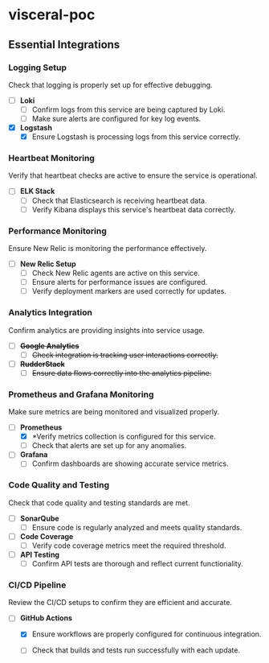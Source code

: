 # visceral-poc

## Essential Integrations

### Logging Setup

Check that logging is properly set up for effective debugging.

- [ ] **Loki**
  - [ ] Confirm logs from this service are being captured by Loki.
  - [ ] Make sure alerts are configured for key log events.
- [x] **Logstash**
  - [x] Ensure Logstash is processing logs from this service correctly.

### Heartbeat Monitoring

Verify that heartbeat checks are active to ensure the service is operational.

- [ ] **ELK Stack**
  - [ ] Check that Elasticsearch is receiving heartbeat data.
  - [ ] Verify Kibana displays this service's heartbeat data correctly.

### Performance Monitoring

Ensure New Relic is monitoring the performance effectively.

- [ ] **New Relic Setup**
  - [ ] Check New Relic agents are active on this service.
  - [ ] Ensure alerts for performance issues are configured.
  - [ ] Verify deployment markers are used correctly for updates.

### Analytics Integration

Confirm analytics are providing insights into service usage.

- [ ] ~~**Google Analytics**~~
  - [ ] ~~Check integration is tracking user interactions correctly.~~
- [ ] ~~**RudderStack**~~
  - [ ] ~~Ensure data flows correctly into the analytics pipeline.~~

### Prometheus and Grafana Monitoring

Make sure metrics are being monitored and visualized properly.

- [ ] **Prometheus**
  - [x] \*Verify metrics collection is configured for this service.
  - [ ] Check that alerts are set up for any anomalies.
- [ ] **Grafana**
  - [ ] Confirm dashboards are showing accurate service metrics.

### Code Quality and Testing

Check that code quality and testing standards are met.

- [ ] **SonarQube**
  - [ ] Ensure code is regularly analyzed and meets quality standards.
- [ ] **Code Coverage**
  - [ ] Verify code coverage metrics meet the required threshold.
- [ ] **API Testing**
  - [ ] Confirm API tests are thorough and reflect current functionality.

### CI/CD Pipeline

Review the CI/CD setups to confirm they are efficient and accurate.

- [ ] **GitHub Actions**
  - [x] Ensure workflows are properly configured for continuous integration.
  - [ ] Check that builds and tests run successfully with each update.

